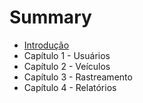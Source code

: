 # Summary

* [Introdução](README.md)
* Capítulo 1 - Usuários
* Capítulo 2 - Veículos
* Capítulo 3 - Rastreamento
* Capítulo 4 - Relatórios

